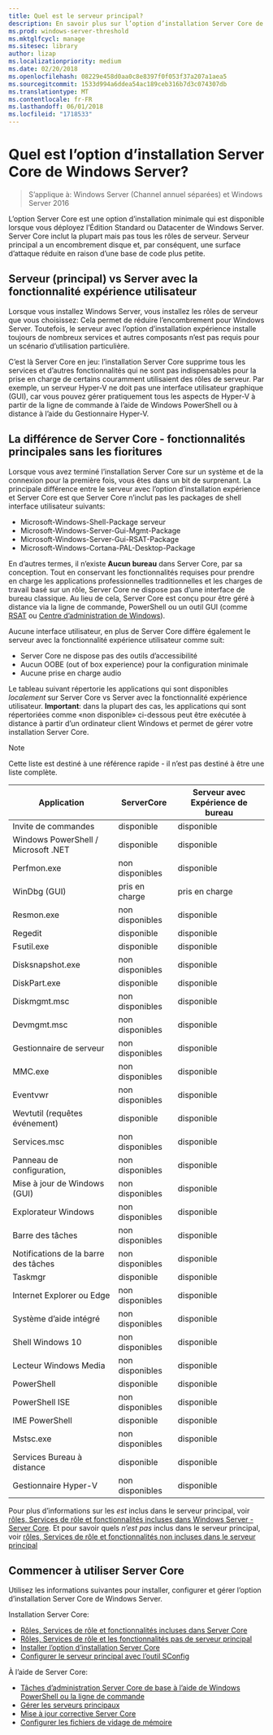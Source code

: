 ```yaml
---
title: Quel est le serveur principal?
description: En savoir plus sur l’option d’installation Server Core de Windows Server
ms.prod: windows-server-threshold
ms.mktglfcycl: manage
ms.sitesec: library
author: lizap
ms.localizationpriority: medium
ms.date: 02/20/2018
ms.openlocfilehash: 08229e458d0aa0c8e8397f0f053f37a207a1aea5
ms.sourcegitcommit: 1533d994a6ddea54ac189ceb316b7d3c074307db
ms.translationtype: MT
ms.contentlocale: fr-FR
ms.lasthandoff: 06/01/2018
ms.locfileid: "1718533"
---
```

# <a name="what-is-the-server-core-installation-option-in-windows-server"></a>Quel est l’option d’installation Server Core de Windows Server?

> S’applique à: Windows Server (Channel annuel séparées) et Windows Server 2016

L’option Server Core est une option d’installation minimale qui est disponible lorsque vous déployez l’Édition Standard ou Datacenter de Windows Server. Server Core inclut la plupart mais pas tous les rôles de serveur. Serveur principal a un encombrement disque et, par conséquent, une surface d’attaque réduite en raison d’une base de code plus petite. 

## <a name="server-core-vs-server-with-desktop-experience"></a>Serveur (principal) vs Server avec la fonctionnalité expérience utilisateur 
Lorsque vous installez Windows Server, vous installez les rôles de serveur que vous choisissez: Cela permet de réduire l’encombrement pour Windows Server. Toutefois, le serveur avec l’option d’installation expérience installe toujours de nombreux services et autres composants n’est pas requis pour un scénario d’utilisation particulière. 

C’est là Server Core en jeu: l’installation Server Core supprime tous les services et d’autres fonctionnalités qui ne sont pas indispensables pour la prise en charge de certains couramment utilisaient des rôles de serveur. Par exemple, un serveur Hyper-V ne doit pas une interface utilisateur graphique (GUI), car vous pouvez gérer pratiquement tous les aspects de Hyper-V à partir de la ligne de commande à l’aide de Windows PowerShell ou à distance à l’aide du Gestionnaire Hyper-V. 

## <a name="the-server-core-difference---core-capabilities-without-the-frills"></a>La différence de Server Core - fonctionnalités principales sans les fioritures
Lorsque vous avez terminé l’installation Server Core sur un système et de la connexion pour la première fois, vous êtes dans un bit de surprenant. La principale différence entre le serveur avec l’option d’installation expérience et Server Core est que Server Core n’inclut pas les packages de shell interface utilisateur suivants:

- Microsoft-Windows-Shell-Package serveur
- Microsoft-Windows-Server-Gui-Mgmt-Package
- Microsoft-Windows-Server-Gui-RSAT-Package
- Microsoft-Windows-Cortana-PAL-Desktop-Package

En d’autres termes, il n’existe **Aucun bureau** dans Server Core, par sa conception. Tout en conservant les fonctionnalités requises pour prendre en charge les applications professionnelles traditionnelles et les charges de travail basé sur un rôle, Server Core ne dispose pas d’une interface de bureau classique. Au lieu de cela, Server Core est conçu pour être géré à distance via la ligne de commande, PowerShell ou un outil GUI (comme [RSAT](../../remote/remote-server-administration-tools.md) ou [Centre d’administration de Windows](../../manage/windows-admin-center/overview.md)).

Aucune interface utilisateur, en plus de Server Core diffère également le serveur avec la fonctionnalité expérience utilisateur comme suit:

- Server Core ne dispose pas des outils d’accessibilité
- Aucun OOBE (out of box experience) pour la configuration minimale
- Aucune prise en charge audio

Le tableau suivant répertorie les applications qui sont disponibles *localement* sur Server Core vs Server avec la fonctionnalité expérience utilisateur. **Important**: dans la plupart des cas, les applications qui sont répertoriées comme «non disponible» ci-dessous peut être exécutée à distance à partir d’un ordinateur client Windows et permet de gérer votre installation Server Core.

> [!NOTE]
> Cette liste est destiné à une référence rapide - il n’est pas destiné à être une liste complète.


| Application                     | ServerCore     | Serveur avec Expérience de bureau |
|------------------------------------|-----------------|--------------------------------|
| Invite de commandes                     | disponible       | disponible                      |
| Windows PowerShell / Microsoft .NET | disponible       | disponible                      |
| Perfmon.exe                        | non disponibles  | disponible                      |
| WinDbg (GUI)                         | pris en charge       | pris en charge                      |
| Resmon.exe                         | non disponibles   | disponible                      |
| Regedit                            | disponible       | disponible                      |
| Fsutil.exe                         | disponible       | disponible                      |
| Disksnapshot.exe                   | non disponibles   | disponible                      |
| DiskPart.exe                       | disponible       | disponible                      |
| Diskmgmt.msc                       | non disponibles   | disponible                      |
| Devmgmt.msc                        | non disponibles   | disponible                      |
| Gestionnaire de serveur                     | non disponibles  | disponible                      |
| MMC.exe                            | non disponibles   | disponible                      |
| Eventvwr                           | non disponibles  | disponible                      |
| Wevtutil (requêtes événement)           | disponible       | disponible                      |
| Services.msc                       | non disponibles   | disponible                      |
| Panneau de configuration,                      | non disponibles   | disponible                      |
| Mise à jour de Windows (GUI)                 | non disponibles | disponible                      |
| Explorateur Windows                   | non disponibles   | disponible                      |
| Barre des tâches                            | non disponibles   | disponible                      |
| Notifications de la barre des tâches              | non disponibles   | disponible                      |
| Taskmgr                            | disponible       | disponible                      |
| Internet Explorer ou Edge          | non disponibles   | disponible                      |
| Système d’aide intégré               | non disponibles   | disponible                      |
| Shell Windows 10                   | non disponibles   | disponible                      |
| Lecteur Windows Media               | non disponibles   | disponible                      |
| PowerShell                         | disponible       | disponible                      |
| PowerShell ISE                     | non disponibles   | disponible                      |
| IME PowerShell                     | disponible       | disponible                      |
| Mstsc.exe                          | non disponibles   | disponible                      |
| Services Bureau à distance            | disponible       | disponible                      |
| Gestionnaire Hyper-V                    | non disponibles  | disponible                      |


Pour plus d’informations sur les *est* inclus dans le serveur principal, voir [rôles, Services de rôle et fonctionnalités incluses dans Windows Server - Server Core](server-core-roles-and-services.md). Et pour savoir quels *n’est pas* inclus dans le serveur principal, voir [rôles, Services de rôle et fonctionnalités non incluses dans le serveur principal](server-core-removed-roles.md)

## <a name="get-started-using-server-core"></a>Commencer à utiliser Server Core
Utilisez les informations suivantes pour installer, configurer et gérer l’option d’installation Server Core de Windows Server.

Installation Server Core: 
- [Rôles, Services de rôle et fonctionnalités incluses dans Server Core](server-core-roles-and-services.md)
- [Rôles, Services de rôle et les fonctionnalités pas de serveur principal](server-core-removed-roles.md)
- [Installer l’option d’installation Server Core](../../get-started/getting-started-with-server-core.md)
- [Configurer le serveur principal avec l’outil SConfig](../../get-started/sconfig-on-ws2016.md)

À l’aide de Server Core:
- [Tâches d’administration Server Core de base à l’aide de Windows PowerShell ou la ligne de commande](server-core-administer.md)
- [Gérer les serveurs principaux](server-core-manage.md)
- [Mise à jour corrective Server Core](server-core-servicing.md)
- [Configurer les fichiers de vidage de mémoire](server-core-memory-dump.md)